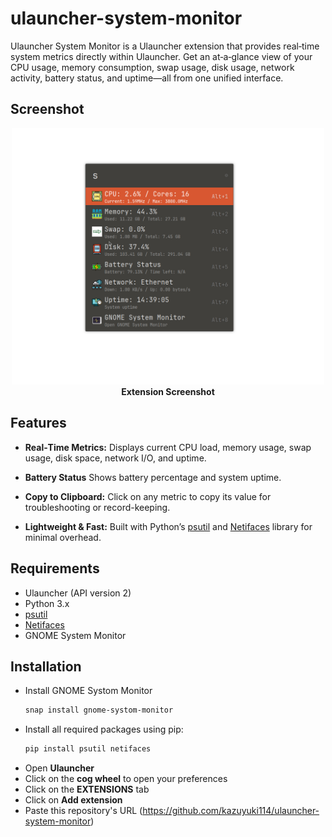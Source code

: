 # ulauncher-system-monitor
Ulauncher System Monitor is a Ulauncher extension that provides real‑time system metrics directly within Ulauncher. Get an at‑a‑glance view of your CPU usage, memory consumption, swap usage, disk usage, network activity, battery status, and uptime—all from one unified interface.

## Screenshot

<p align="center">
  <img src="Screenshot.png" width="500" title="Extension Screenshot">
    <br>
  <b>Extension Screenshot</b>
</p>

## Features

- **Real‑Time Metrics:**
  Displays current CPU load, memory usage, swap usage, disk space, network I/O, and uptime.

- **Battery Status**
  Shows battery percentage and system uptime.

- **Copy to Clipboard:**
  Click on any metric to copy its value for troubleshooting or record-keeping.

- **Lightweight & Fast:**
  Built with Python’s [psutil](https://github.com/giampaolo/psutil) and [Netifaces](https://github.com/raphdg/netifaces) library for minimal overhead.

## Requirements

- Ulauncher (API version 2)
- Python 3.x
- [psutil](https://github.com/giampaolo/psutil)
- [Netifaces](https://github.com/raphdg/netifaces)
- GNOME System Monitor

## Installation

- Install GNOME Systom Monitor
  ```bash
  snap install gnome-systom-monitor
  ```
- Install all required packages using pip:
  ```bash
  pip install psutil netifaces
  ```
- Open **Ulauncher**
- Click on the **cog wheel** to open your preferences
- Click on the **EXTENSIONS** tab
- Click on **Add extension**
- Paste this repository's URL (https://github.com/kazuyuki114/ulauncher-system-monitor)
